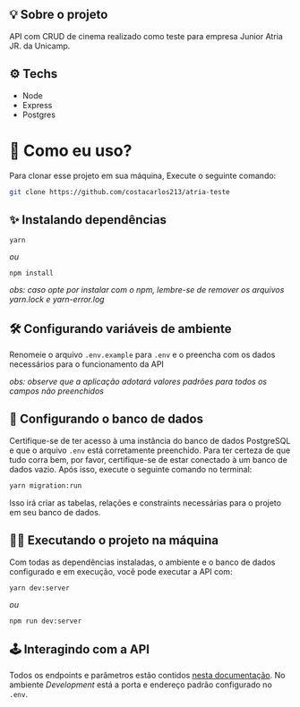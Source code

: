 ## 💡 Sobre o projeto

API com CRUD de cinema realizado como teste para empresa Junior Atria JR. da Unicamp.

## ⚙️ Techs

- Node
- Express
- Postgres

# 🏁 Como eu uso?

Para clonar esse projeto em sua máquina,
Execute o seguinte comando:

```bash
git clone https://github.com/costacarlos213/atria-teste
```

## ✨ Instalando dependências

```
yarn
```

_ou_

```
npm install
```

_obs: caso opte por instalar com o npm, lembre-se de remover os arquivos yarn.lock e yarn-error.log_

## 🛠 Configurando variáveis de ambiente

Renomeie o arquivo `.env.example` para `.env` e o preencha com os dados necessários para o funcionamento da API

_obs: observe que a aplicação adotará valores padrões para todos os campos não preenchidos_

## 🎲 Configurando o banco de dados

Certifique-se de ter acesso à uma instância do banco de dados PostgreSQL e que o arquivo `.env` está corretamente preenchido. Para ter certeza de que tudo corra bem, por favor, certifique-se de estar conectado à um banco de dados vazio.
Após isso, execute o seguinte comando no terminal:

```bash
yarn migration:run
```

Isso irá criar as tabelas, relações e constraints necessárias para o projeto em seu banco de dados.

## 🏃‍♀️ Executando o projeto na máquina

Com todas as dependências instaladas, o ambiente e o banco de dados configurado e em execução, você pode executar a API com:

```
yarn dev:server
```

_ou_

```
npm run dev:server
```

## 🕹 Interagindo com a API

Todos os endpoints e parâmetros estão contidos [nesta documentação](https://documenter.getpostman.com/view/25299399/2s93mASyuL). No ambiente _Development_ está a porta e endereço padrão configurado no `.env`.
